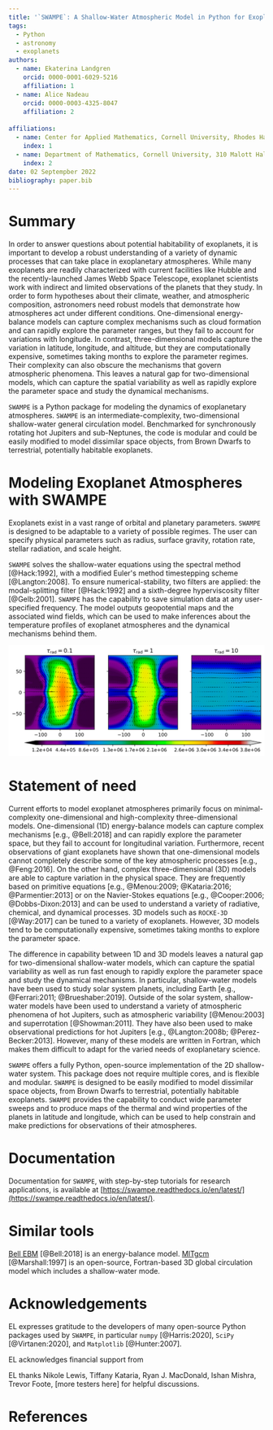 ```yaml
---
title: '`SWAMPE`: A Shallow-Water Atmospheric Model in Python for Exoplanets'
tags:
  - Python
  - astronomy
  - exoplanets
authors:
  - name: Ekaterina Landgren
    orcid: 0000-0001-6029-5216
    affiliation: 1
  - name: Alice Nadeau
    orcid: 0000-0003-4325-8047
    affiliation: 2

affiliations:
  - name: Center for Applied Mathematics, Cornell University, Rhodes Hall, Ithaca, NY 14853, USA
    index: 1
  - name: Department of Mathematics, Cornell University, 310 Malott Hall, Ithaca, NY 14853, USA
    index: 2
date: 02 Septempber 2022
bibliography: paper.bib
--- 
```



# Summary

In order to answer questions about potential habitability of exoplanets, it is important to develop a robust understanding of a variety of dynamic
processes that can take place in exoplanetary atmospheres. While many exoplanets are readily characterized with current facilities like Hubble and the recently-launched James Webb Space Telescope, exoplanet scientists work with indirect and limited observations of the planets that they study. In order to form hypotheses about their climate, weather, and atmospheric composition, astronomers need robust models that demonstrate how atmospheres act under different conditions. One-dimensional energy-balance models can capture complex mechanisms such as cloud formation and can rapidly explore the parameter ranges, but they fail to account for variations with longitude. In contrast, three-dimensional models capture the variation in latitude, longitude, and altitude, but they are computationally expensive, sometimes taking months to explore the parameter regimes. Their complexity can also obscure the mechanisms that govern atmospheric phenomena. This leaves a natural gap for two-dimensional models, which can capture the spatial variability as well as rapidly explore the parameter space and study the dynamical mechanisms.

`SWAMPE` is a Python package for modeling the dynamics of exoplanetary atmospheres. `SWAMPE` is an intermediate-complexity, two-dimensional shallow-water general circulation model. Benchmarked for synchronously rotating hot Jupiters and sub-Neptunes, 
the code is modular and could be easily modified to model dissimilar space objects, from Brown Dwarfs to terrestrial, potentially habitable exoplanets. 


# Modeling Exoplanet Atmospheres with SWAMPE

Exoplanets exist in a vast range of orbital and planetary parameters. `SWAMPE` is designed to be adaptable to a variety of possible regimes. The user can specify physical parameters such as radius, surface gravity, rotation rate, stellar radiation, and scale height. 

`SWAMPE` solves the shallow-water equations using the spectral method [@Hack:1992], with a modified Euler's method timestepping scheme [@Langton:2008]. To ensure numerical-stability, two filters are applied: the modal-splitting filter [@Hack:1992] and a sixth-degree hyperviscosity filter [@Gelb:2001]. `SWAMPE` has the capability to save simulation data at any user-specified frequency. The model outputs geopotential maps and the associated wind fields, which can be used to make inferences about the temperature profiles of exoplanet atmospheres and the dynamical mechanisms behind them.

![Sample `SWAMPE` output: geopotential maps for a hot Jupiter exoplanet at three values of radiative timescale $\tau_{\rm rad}$: 0.1 days, 1 day, and 10 days. \label{fig:SWAMPE-output}](timescale_example-1.png)

# Statement of need

Current efforts to model exoplanet atmospheres primarily focus on minimal-complexity
one-dimensional and high-complexity three-dimensional models. One-dimensional (1D)
energy-balance models can capture complex mechanisms [e.g., @Bell:2018]
and can rapidly explore the parameter space, but they fail to account for longitudinal variation.
Furthermore, recent observations of giant exoplanets have shown that one-dimensional models
cannot completely describe some of the key atmospheric processes [e.g., @Feng:2016].
On the other hand, complex three-dimensional (3D) models are able to capture variation in the physical space. 
They are frequently based on primitive equations [e.g., @Menou:2009; @Kataria:2016;
 @Parmentier:2013] or on the Navier-Stokes equations 
[e.g., @Cooper:2006; @Dobbs-Dixon:2013] and can be used to understand a variety of radiative,
chemical, and dynamical processes. 3D models such as `ROCKE-3D` [@Way:2017] can be tuned to
a variety of exoplanets. However, 3D models tend to be computationally expensive, sometimes taking months
to explore the parameter space. 

The difference in capability between 1D and 3D models leaves a natural gap for two-dimensional
shallow-water models, which can capture the spatial variability as well as run fast enough to
rapidly explore the parameter space and study the dynamical mechanisms. In particular, shallow-water models have been used to study solar system planets, including Earth
[e.g., @Ferrari:2011; @Brueshaber:2019]. Outside of the solar system,
shallow-water models have been used to understand a variety of atmospheric phenomena of hot Jupiters,
such as atmospheric variability [@Menou:2003] and superrotation [@Showman:2011].
They have also been used to make observational predictions for hot Jupiters [e.g., @Langton:2008b;
@Perez-Becker:2013]. However, many of these models are written in Fortran, which makes them difficult to adapt
for the varied needs of exoplanetary science.

`SWAMPE` offers a fully Python, open-source implementation of the 2D shallow-water system. This package does not require multiple cores, and is flexible and modular. `SWAMPE` is designed to be easily modified to model dissimilar space objects, from Brown Dwarfs to terrestrial, potentially habitable exoplanets. `SWAMPE` provides the capability to conduct
wide parameter sweeps and to produce maps of the thermal and wind properties of the planets in latitude and longitude, which can be used to help constrain and make predictions for observations of their atmospheres.

# Documentation

Documentation for `SWAMPE`, with step-by-step tutorials for research applications, is available at [https://swampe.readthedocs.io/en/latest/](https://swampe.readthedocs.io/en/latest/). 

# Similar tools

[Bell EBM](https://github.com/taylorbell57/Bell_EBM/tree/v1.3) [@Bell:2018] is an energy-balance model.
[MITgcm](https://github.com/MITgcm/MITgcm/) [@Marshall:1997] is an open-source, Fortran-based 3D global circulation model which includes a shallow-water mode. 

# Acknowledgements

EL expresses gratitude to the developers of many open-source Python packages used by `SWAMPE`, in particular `numpy` [@Harris:2020], `SciPy` [@Virtanen:2020], and `Matplotlib` [@Hunter:2007].

EL acknowledges financial support from 

EL thanks Nikole Lewis, Tiffany Kataria, Ryan J. MacDonald, Ishan Mishra, Trevor Foote, [more testers here] for helpful discussions.

# References